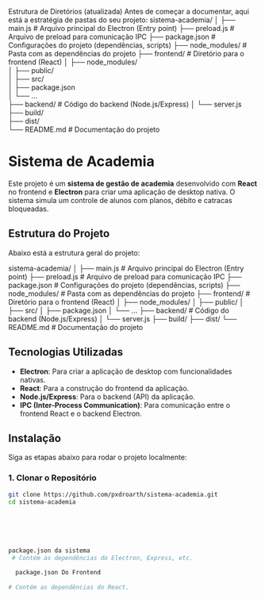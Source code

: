 Estrutura de Diretórios (atualizada)
Antes de começar a documentar, aqui está a estratégia de pastas do seu projeto:
sistema-academia/
│
├── main.js                   # Arquivo principal do Electron (Entry point)
├── preload.js                # Arquivo de preload para comunicação IPC
├── package.json              # Configurações do projeto (dependências, scripts)
├── node_modules/             # Pasta com as dependências do projeto
├── frontend/                 # Diretório para o frontend (React)
│   ├── node_modules/         
│   ├── public/               
│   ├── src/                  
│   ├── package.json          
│   └── ...                   
├── backend/                  # Código do backend (Node.js/Express)
│   └── server.js             
├── build/                    
├── dist/                     
└── README.md                 # Documentação do projeto

# Sistema de Academia

Este projeto é um **sistema de gestão de academia** desenvolvido com **React** no frontend e **Electron** para criar uma aplicação de desktop nativa. O sistema simula um controle de alunos com planos, débito e catracas bloqueadas.

## Estrutura do Projeto

Abaixo está a estrutura geral do projeto:

sistema-academia/
│
├── main.js # Arquivo principal do Electron (Entry point)
├── preload.js # Arquivo de preload para comunicação IPC
├── package.json # Configurações do projeto (dependências, scripts)
├── node_modules/ # Pasta com as dependências do projeto
├── frontend/ # Diretório para o frontend (React)
│ ├── node_modules/
│ ├── public/
│ ├── src/
│ ├── package.json
│ └── ...
├── backend/ # Código do backend (Node.js/Express)
│ └── server.js
├── build/
├── dist/
└── README.md # Documentação do projeto

## Tecnologias Utilizadas

- **Electron**: Para criar a aplicação de desktop com funcionalidades nativas.
- **React**: Para a construção do frontend da aplicação.
- **Node.js/Express**: Para o backend (API) da aplicação.
- **IPC (Inter-Process Communication)**: Para comunicação entre o frontend React e o backend Electron.

## Instalação

Siga as etapas abaixo para rodar o projeto localmente:

### 1. Clonar o Repositório

```bash
git clone https://github.com/pxdroarth/sistema-academia.git
cd sistema-academia






package.json da sistema
 # Contém as dependências do Electron, Express, etc.

  package.json Do Frontend
  
# Contém as dependências do React.
               
